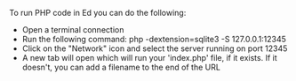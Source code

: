 To run PHP code in Ed you can do the following:

* Open a terminal connection
* Run the following command: php -dextension=sqlite3 -S 127.0.0.1:12345
* Click on the "Network" icon and select the server running on port 12345
* A new tab will open which will run your 'index.php' file, if it exists. If it doesn't, you can add a filename to the end of the URL
